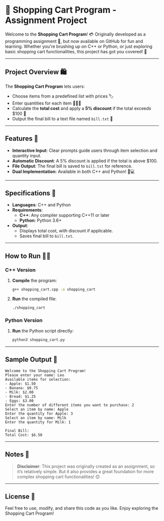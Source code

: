 # 🛒 Shopping Cart Program - Assignment Project

Welcome to the **Shopping Cart Program**! 💳 Originally developed as a programming assignment 💼, but now available on GitHub for fun and learning. Whether you're brushing up on C++ or Python, or just exploring basic shopping cart functionalities, this project has got you covered! 🌟

---

## Project Overview 🛍️

The **Shopping Cart Program** lets users:
- Choose items from a predefined list with prices 🏷️
- Enter quantities for each item 🍎🍞🥛
- Calculate the **total cost** and apply a **5% discount** if the total exceeds $100 💸
- Output the final bill to a text file named `bill.txt` 📂

---

## Features 🧰

- **Interactive Input**: Clear prompts guide users through item selection and quantity input.
- **Automatic Discount**: A 5% discount is applied if the total is above $100.
- **File Output**: The final bill is saved to `bill.txt` for reference.
- **Dual Implementation**: Available in both C++ and Python! 🐍💻

---

## Specifications 📐

- **Languages**: C++ and Python
- **Requirements**:
  - **C++**: Any compiler supporting C++11 or later
  - **Python**: Python 3.6+
- **Output**:
  - Displays total cost, with discount if applicable.
  - Saves final bill to `bill.txt`.

---

## How to Run 🏃‍♀️

### C++ Version

1. **Compile** the program:
   ```bash
   g++ shopping_cart.cpp -o shopping_cart
   ```
2. **Run** the compiled file:
   ```bash
   ./shopping_cart
   ```

### Python Version

1. **Run** the Python script directly:
   ```bash
   python3 shopping_cart.py
   ```

---

## Sample Output 📃

```
Welcome to the Shopping Cart Program!
Please enter your name: Leo
Available items for selection:
- Apple: $1.50
- Banana: $0.75
- Milk: $2.00
- Bread: $1.25
- Eggs: $3.00
Enter the number of different items you want to purchase: 2
Select an item by name: Apple
Enter the quantity for Apple: 3
Select an item by name: Milk
Enter the quantity for Milk: 1

Final Bill:
Total Cost: $6.50
```

---

## Notes 📌

> **Disclaimer**: This project was originally created as an assignment, so it’s relatively simple. But it also provides a great foundation for more complex shopping cart functionalities! 😊

---

## License 🪪

Feel free to use, modify, and share this code as you like. Enjoy exploring the Shopping Cart Program!